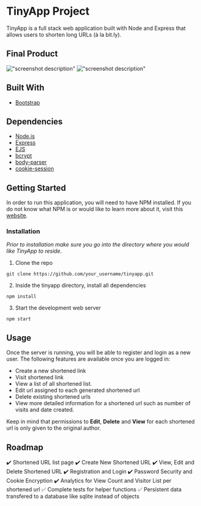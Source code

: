 # TinyApp Project

TinyApp is a full stack web application built with Node and Express that allows users to shorten long URLs (à la bit.ly).

## Final Product

!["screenshot description"](#)
!["screenshot description"](#)

## Built With
 - [Bootstrap](https://getbootstrap.com/)

## Dependencies

- [Node.js](https://docs.npmjs.com/downloading-and-installing-node-js-and-npm#overview)
- [Express](https://www.npmjs.com/package/express)
- [EJS](https://www.npmjs.com/package/ejs)
- [bcrypt](https://www.npmjs.com/package/bcryptjs)
- [body-parser](https://www.npmjs.com/package/body-parser)
- [cookie-session](https://www.npmjs.com/package/cookie-session)


## Getting Started

In order to run this application, you will need to have NPM installed. If you do not know what NPM is or would like to learn more about it, visit this [website](https://docs.npmjs.com/about-npm).

### Installation

_Prior to installation make sure you go into the directory where you would like TinyApp to reside._ 

1. Clone the repo
  ```
  git clone https://github.com/your_username/tinyapp.git
  ```
2. Inside the tinyapp directory, install all dependencies
  ```
  npm install
  ```
3. Start the development web server
  ```
  npm start
  ```

## Usage

Once the server is running, you will be able to register and login as a new user. The following features are available once you are logged in:
- Create a new shortened link
- Visit shortened link
- View a list of all shortened list.
- Edit url assigned to each generated shortened url
- Delete existing shortened urls
- View more detailed information for a shortened url such as number of visits and date created.

Keep in mind that permissions to __Edit__, __Delete__ and __View__ for each shortened url is only given to the original author.

## Roadmap

:heavy_check_mark: Shortened URL list page
:heavy_check_mark: Create New Shortened URL
:heavy_check_mark: View, Edit and Delete Shortened URL
:heavy_check_mark: Registration and Login
:heavy_check_mark: Password Security and Cookie Encryption
:heavy_check_mark: Analytics for View Count and Visitor List per shortened url
:white_check_mark: Complete tests for helper functions
:white_check_mark: Persistent data transfered to a database like sqlite instead of objects


